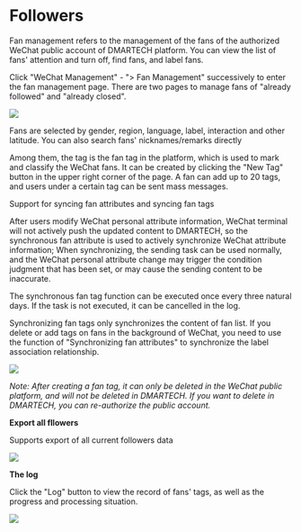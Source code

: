 # Followers

Fan management refers to the management of the fans of the authorized WeChat public account of DMARTECH platform. You can view the list of fans' attention and turn off, find fans, and label fans.

Click "WeChat Management" - "&gt; Fan Management" successively to enter the fan management page. There are two pages to manage fans of "already followed" and "already closed".

![](../.gitbook/assets/image%20%2863%29.gif)

Fans are selected by gender, region, language, label, interaction and other latitude. You can also search fans' nicknames/remarks directly

Among them, the tag is the fan tag in the platform, which is used to mark and classify the WeChat fans. It can be created by clicking the "New Tag" button in the upper right corner of the page. A fan can add up to 20 tags, and users under a certain tag can be sent mass messages.

Support for syncing fan attributes and syncing fan tags

After users modify WeChat personal attribute information, WeChat terminal will not actively push the updated content to DMARTECH, so the synchronous fan attribute is used to actively synchronize WeChat attribute information; When synchronizing, the sending task can be used normally, and the WeChat personal attribute change may trigger the condition judgment that has been set, or may cause the sending content to be inaccurate.

The synchronous fan tag function can be executed once every three natural days. If the task is not executed, it can be cancelled in the log.

Synchronizing fan tags only synchronizes the content of fan list. If you delete or add tags on fans in the background of WeChat, you need to use the function of "Synchronizing fan attributes" to synchronize the label association relationship.

![](../.gitbook/assets/image%20%2865%29.gif)

_Note: After creating a fan tag, it can only be deleted in the WeChat public platform, and will not be deleted in DMARTECH. If you want to delete in DMARTECH, you can re-authorize the public account._

**Export all fllowers**

Supports export of all current followers data

![](../.gitbook/assets/image%20%2848%29.gif)

**The log**

Click the "Log" button to view the record of fans' tags, as well as the progress and processing situation.

![](../.gitbook/assets/image%20%2857%29.gif)

